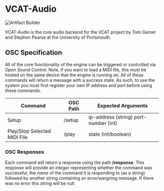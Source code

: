 # VCAT-Audio
![Artifact Builder](https://github.com/spearse/VCAT-Audio/workflows/Artifact%20Builder/badge.svg?branch=master)

VCAT-Audio is the core audio backend for the VCAT project by Tom Garner and Stephen Pearse at the University of Portsmouth.


## OSC Specification

All of the core functionality of the engine can be triggered or controlled via *Open Sound Control*. Note, if you want to load a MIDI file, this must be hosted on the same device that the engine is running on. 
All of these commands will return a message with a success state. As such, to use the system you must first register your own IP address and port before using these commands.


Command | OSC Path | Expected Arguments | 
--------|----------|--------------------|
Setup | /setup | ip-address (string) port-number (int) 
Play/Stop Selected MIDI File | /play | state (int/boolean) 



### OSC Responses

Each command will return a response using the path **/response**.  This response will provide an *integer* representing whether the command was successful, the *name* of the command it is responding to (as a string) followed by another string containing an error/wargning message.  If there was no error this string will be null.


